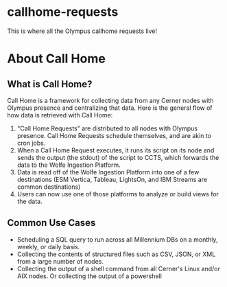 # callhome-requests
This is where all the Olympus callhome requests live!

# About Call Home
## What is Call Home?
Call Home is a framework for collecting data from any Cerner nodes with Olympus presence and centralizing that data. 
Here is the general flow of how data is retrieved with Call Home:
1. "Call Home Requests" are distributed to all nodes with Olympus presence. Call Home Requests schedule themselves, and 
are akin to cron jobs.
1. When a Call Home Request executes, it runs its script on its node and sends the output (the stdout) of the script 
to CCTS, which forwards the data to the Wolfe Ingestion Platform.
1. Data is read off of the Wolfe Ingestion Platform into one of a few destinations 
(ESM Vertica, Tableau, LightsOn, and IBM Streams are common destinations)
1. Users can now use one of those platforms to analyze or build views for the data.

## Common Use Cases
* Scheduling a SQL query to run across all Millennium DBs on a monthly, weekly, or daily basis.
* Collecting the contents of structured files such as CSV, JSON, or XML from a large number of nodes.
* Collecting the output of a shell command from all Cerner's Linux and/or AIX nodes. Or collecting the output of a powershell
